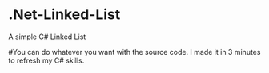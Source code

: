 # .Net-Linked-List
A simple C# Linked List


#You can do whatever you want with the source code. I made it in 3 minutes to refresh my C# skills.

